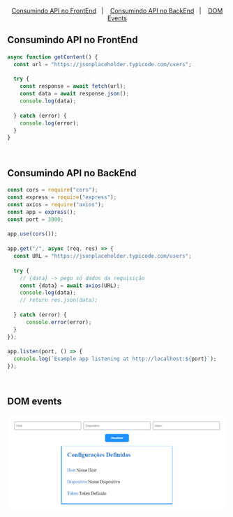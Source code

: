 
<p align="center">
  <a href="#-Consumindo API no FrontEnd">Consumindo API no FrontEnd</a>&nbsp;&nbsp;&nbsp;|&nbsp;&nbsp;&nbsp;
  <a href="#-Consumindo API no BackEnd">Consumindo API no BackEnd</a>&nbsp;&nbsp;&nbsp;|&nbsp;&nbsp;&nbsp;
  <a href="#-DOM Events">DOM Events</a>
</p>

## Consumindo API no FrontEnd

```javascript
async function getContent() {
  const url = "https://jsonplaceholder.typicode.com/users";

  try {
    const response = await fetch(url);
    const data = await response.json();
    console.log(data);

  } catch (error) {
    console.log(error);
  }
}
```
<br>

## Consumindo API no BackEnd

```javascript
const cors = require("cors");
const express = require("express");
const axios = require("axios");
const app = express();
const port = 3000;

app.use(cors());

app.get("/", async (req, res) => {
  const URL = "https://jsonplaceholder.typicode.com/users";

  try {
    // {data} -> pego só dados da requisição
    const {data} = await axios(URL); 
    console.log(data);
    // return res.json(data);
  
  } catch (error) {
      console.error(error);
  }
});

app.listen(port, () => {
  console.log(`Example app listening at http://localhost:${port}`);
});

```
<br>

## DOM events

<div align=center>
    <img src="event.gif" alt="resultado do projeto">
</div>